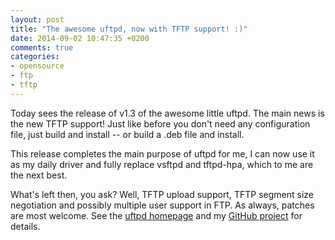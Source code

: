 ```yaml
---
layout: post
title: "The awesome uftpd, now with TFTP support! :)"
date: 2014-09-02 10:47:35 +0200
comments: true
categories: 
- opensource
- ftp
- tftp
---
```


Today sees the release of v1.3 of the awesome little uftpd. The main
news is the new TFTP support!  Just like before you don't need any
configuration file, just build and install -- or build a .deb file and
install.

This release completes the main purpose of uftpd for me, I can now use
it as my daily driver and fully replace vsftpd and tftpd-hpa, which to
me are the next best.

What's left then, you ask?  Well, TFTP upload support, TFTP segment
size negotiation and possibly multiple user support in FTP.  As
always, patches are most welcome.  See the
[uftpd homepage](/uftpd.html) and my
[GitHub project](https://github.com/troglobit/uftpd/) for details.
